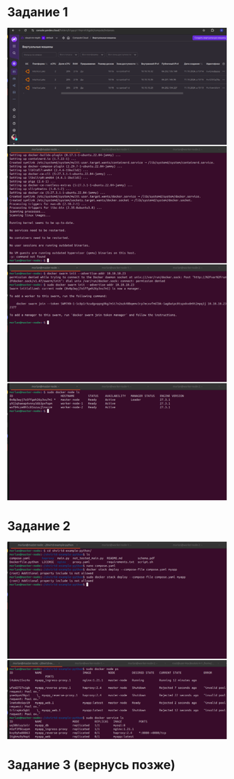 # Задание 1
![](https://github.com/DaddyMorlan/05-virt-05-docker-swarm/blob/main/swarm/1.1.png)
![](https://github.com/DaddyMorlan/05-virt-05-docker-swarm/blob/main/swarm/1.2.png)
![](https://github.com/DaddyMorlan/05-virt-05-docker-swarm/blob/main/swarm/1.3.png)
![](https://github.com/DaddyMorlan/05-virt-05-docker-swarm/blob/main/swarm/1.4.png)

# Задание 2
![](https://github.com/DaddyMorlan/05-virt-05-docker-swarm/blob/main/swarm/2-include%20not%20allowed.png)
![](https://github.com/DaddyMorlan/05-virt-05-docker-swarm/blob/main/swarm/2-started.png)

# Задание 3 (вернусь позже)
